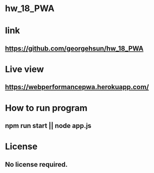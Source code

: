 

# hw_18_PWA
# link
## https://github.com/georgehsun/hw_18_PWA
# Live view
## https://webperformancepwa.herokuapp.com/
# How to run program
## npm run start || node app.js
# License
## No license required.
